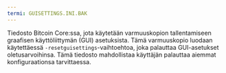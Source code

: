 ```yaml
---
termi: GUISETTINGS.INI.BAK
---
```


Tiedosto Bitcoin Core:ssa, jota käytetään varmuuskopion tallentamiseen graafisen käyttöliittymän (GUI) asetuksista. Tämä varmuuskopio luodaan käytettäessä `-resetguisettings`-vaihtoehtoa, joka palauttaa GUI-asetukset oletusarvoihinsa. Tämä tiedosto mahdollistaa käyttäjän palauttaa aiemmat konfiguraationsa tarvittaessa.